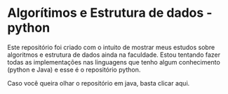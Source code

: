 # Algorítimos e Estrutura de dados - python
Este repositório foi criado com o intuito de mostrar meus 
estudos sobre algoritmos e estrutura de dados ainda na faculdade.
Estou tentando fazer todas as implementações nas linguagens que tenho algum
conhecimento (python e Java) e esse é o repositório python. 

Caso você queira olhar o repositório em java, basta clicar aqui.
